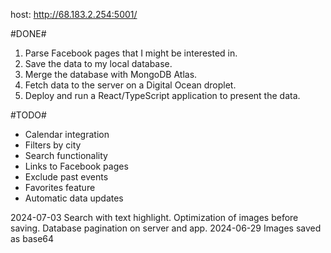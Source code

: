 host: http://68.183.2.254:5001/

#DONE#
1. Parse Facebook pages that I might be interested in.
2. Save the data to my local database.
3. Merge the database with MongoDB Atlas.
4. Fetch data to the server on a Digital Ocean droplet.
5. Deploy and run a React/TypeScript application to present the data.

#TODO#
- Calendar integration
- Filters by city
- Search functionality
- Links to Facebook pages
- Exclude past events
- Favorites feature
- Automatic data updates

2024-07-03
Search with text highlight.
Optimization of images before saving.
Database pagination on server and app.
2024-06-29 
Images saved as base64
